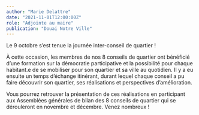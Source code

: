 ```yaml
---
author: "Marie Delattre"
date: "2021-11-01T12:00:00Z"
role: "Adjointe au maire"
publication: "Douai Notre Ville"
---
```


Le 9 octobre s’est tenue la journée inter-conseil de quartier !

À cette occasion, les membres de nos 8 conseils de quartier ont bénéficié d’une formation sur la démocratie participative et la possibilité pour chaque habitant.e de se mobiliser pour son quartier et sa ville au quotidien. Il y a eu ensuite un temps d’échange itinérant, durant lequel chaque conseil a pu faire découvrir son quartier, ses réalisations et perspectives d’amélioration.

Vous pourrez retrouver la présentation de ces réalisations en participant aux Assemblées générales de bilan des 8 conseils de quartier qui se dérouleront en novembre et décembre. Venez nombreux !
